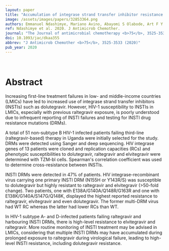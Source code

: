```yaml
---
layout: paper
title: "Accumulation of integrase strand transfer inhibitor resistance mutations confers high-level resistance to dolutegravir in non-B subtype HIV-1 strains from patients failing raltegravir in Uganda."
image: /assets/images/papers/32853364.png
authors: Emmanuel Ndashimye, Mariano Avino, Abayomi S Olabode, Art F Y Poon, Richard M Gibson, Yue Li, Adam Meadows, Christine Tan, Paul S Reyes, Cissy M Kityo, Fred Kyeyune, Immaculate Nankya, Miguel E Quiñones-Mateu, Eric J Arts
ref: Ndashimye et al. 2020. J Antimicrob Chemother.
journal: "The Journal of antimicrobial chemotherapy <b>75</b>, 3525-3533 (2020)"
doi: 10.1093/jac/dkaa355
abbrev: "J Antimicrob Chemother <b>75</b>, 3525-3533 (2020)"
pub_year: 2020
---
```


<br />
<div data-badge-popover="right" data-badge-type="donut" data-pmid="32853364" data-hide-no-mentions="true" class="altmetric-embed"></div>

# Abstract

Increasing first-line treatment failures in low- and middle-income countries (LMICs) have led to increased use of integrase strand transfer inhibitors (INSTIs) such as dolutegravir. However, HIV-1 susceptibility to INSTIs in LMICs, especially with previous raltegravir exposure, is poorly understood due to infrequent reporting of INSTI failures and testing for INSTI drug resistance mutations (DRMs).

A total of 51 non-subtype B HIV-1 infected patients failing third-line (raltegravir-based) therapy in Uganda were initially selected for the study. DRMs were detected using Sanger and deep sequencing. HIV integrase genes of 13 patients were cloned and replication capacities (RCs) and phenotypic susceptibilities to dolutegravir, raltegravir and elvitegravir were determined with TZM-bl cells. Spearman's correlation coefficient was used to determine cross-resistance between INSTIs.

INSTI DRMs were detected in 47% of patients. HIV integrase-recombinant virus carrying one primary INSTI DRM (N155H or Y143R/S) was susceptible to dolutegravir but highly resistant to raltegravir and elvitegravir (>50-fold change). Two patients, one with E138A/G140A/Q148R/G163R and one with E138K/G140A/S147G/Q148K, displayed the highest reported resistance to raltegravir, elvitegravir and even dolutegravir. The former multi-DRM virus had WT RC whereas the latter had lower RCs than WT.

In HIV-1 subtype A- and D-infected patients failing raltegravir and harbouring INSTI DRMs, there is high-level resistance to elvitegravir and raltegravir. More routine monitoring of INSTI treatment may be advised in LMICs, considering that multiple INSTI DRMs may have accumulated during prolonged exposure to raltegravir during virological failure, leading to high-level INSTI resistance, including dolutegravir resistance.

